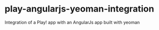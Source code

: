 play-angularjs-yeoman-integration
=================================

Integration of a Play! app with an AngularJs app built with yeoman